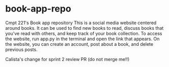 # book-app-repo
Cmpt 221's Book app repository
This is a social media website centered around books. It can be used to find new books to read, discuss books
that you've read with others, and keep track of your book collection.
To access the website, run app.py in the terminal and open the link that appears. 
On the website, you can create an account, post about a book, and delete previous posts.

Calista's change for sprint 2 review PR (do not merge me!!)